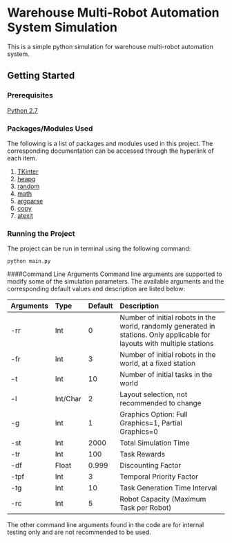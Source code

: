 # Warehouse Multi-Robot Automation System Simulation

This is a simple python simulation for warehouse multi-robot automation system.

## Getting Started

### Prerequisites
[Python 2.7](https://www.python.org/download/releases/2.7/)

### Packages/Modules Used
The following is a list of packages and modules used in this project. The corresponding documentation can be accessed through the hyperlink of each item.
1.  [TKinter](https://docs.python.org/2/library/tkinter.html)
2.  [heapq](https://docs.python.org/2/library/heapq.html)
3.  [random](https://docs.python.org/2/library/random.html)
4.  [math](https://docs.python.org/2/library/math.html#module-math)
5.  [argparse](https://docs.python.org/2/howto/argparse.html)
6.  [copy](https://docs.python.org/2/library/copy.html)
7.  [atexit](https://docs.python.org/2/library/atexit.html)

### Running the Project
The project can be run in terminal using the following command:
```
python main.py
```

####Command Line Arguments
Command line arguments are supported to modify some of the simulation parameters. The available arguments and the corresponding default values and description are listed below:

| Arguments | Type     | Default | Description                           |
| ----------|:---------|:--------|:--------------------------------------|
| -rr       | Int      | 0       | Number of initial robots in the world, randomly generated in stations. Only applicable for layouts with multiple stations |
| -fr       | Int      | 3       | Number of initial robots in the world, at a fixed station |
| -t        | Int      | 10      | Number of initial tasks in the world  |
| -l        | Int/Char | 2       | Layout selection, not recommended to change |
| -g        | Int      | 1       | Graphics Option: Full Graphics=1, Partial Graphics=0 |
| -st       | Int      | 2000    | Total Simulation Time                 |
| -tr       | Int      | 100     | Task Rewards                          |
| -df       | Float    | 0.999   | Discounting Factor                    |
| -tpf      | Int      | 3       | Temporal Priority Factor              |
| -tg       | Int      | 10      | Task Generation Time Interval         |
| -rc       | Int      | 5       | Robot Capacity (Maximum Task per Robot) |


The other command line arguments found in the code are for internal testing only and are not recommended to be used.
